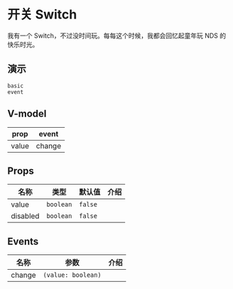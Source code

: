 # 开关 Switch
我有一个 Switch，不过没时间玩。每每这个时候，我都会回忆起童年玩 NDS 的快乐时光。
## 演示
```demo
basic
event
```
## V-model
|prop|event|
|-|-|
|value|change|

## Props
|名称|类型|默认值|介绍|
|-|-|-|-|
|value|`boolean`|`false`||
|disabled|`boolean`|`false`||

## Events
|名称|参数|介绍|
|-|-|-|
|change|`(value: boolean)`||